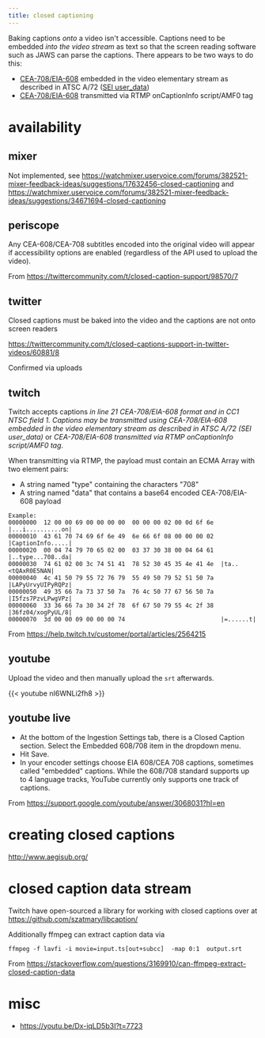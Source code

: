 ```yaml
---
title: closed captioning
---
```


Baking captions _onto_ a video isn't accessible. Captions need to be embedded _into the video stream_ as text so that the screen reading software such as JAWS can parse the captions. There appears to be two ways to do this:

* [CEA-708/EIA-608](https://en.m.wikipedia.org/wiki/CEA-708) embedded in the video elementary stream as described in ATSC A/72 ([SEI user_data](https://software.intel.com/en-us/blogs/2014/08/18/how-to-add-closed-caption-messages-in-avc-and-mpeg2-streams))
* [CEA-708/EIA-608](https://en.m.wikipedia.org/wiki/CEA-708) transmitted via RTMP onCaptionInfo script/AMF0 tag

# availability

## mixer

Not implemented, see https://watchmixer.uservoice.com/forums/382521-mixer-feedback-ideas/suggestions/17632456-closed-captioning and https://watchmixer.uservoice.com/forums/382521-mixer-feedback-ideas/suggestions/34671694-closed-captioning

## periscope

Any CEA-608/CEA-708 subtitles encoded into the original video will appear if accessibility options are enabled (regardless of the API used to upload the video).

From https://twittercommunity.com/t/closed-caption-support/98570/7

## twitter

Closed captions must be baked into the video and the captions are not onto screen readers

https://twittercommunity.com/t/closed-captions-support-in-twitter-videos/60881/8

Confirmed via uploads 

## twitch

Twitch accepts captions _in line 21 CEA-708/EIA-608 format and in CC1 NTSC field 1. Captions may be transmitted using CEA-708/EIA-608 embedded in the video elementary stream as described in ATSC A/72 (SEI user_data)_ or _CEA-708/EIA-608 transmitted via RTMP onCaptionInfo script/AMF0 tag_. 

When transmitting via RTMP, the payload must contain an ECMA Array with two element pairs:
- A string named "type" containing the characters "708"
- A string named "data" that contains a base64 encoded CEA-708/EIA-608 payload

```
Example:
00000000  12 00 00 69 00 00 00 00  00 00 00 02 00 0d 6f 6e  |...i..........on|
00000010  43 61 70 74 69 6f 6e 49  6e 66 6f 08 00 00 00 02  |CaptionInfo.....|
00000020  00 04 74 79 70 65 02 00  03 37 30 38 00 04 64 61  |..type...708..da|
00000030  74 61 02 00 3c 74 51 41  78 52 30 45 35 4e 41 4e  |ta..<tQAxR0E5NAN|
00000040  4c 41 50 79 55 72 76 79  55 49 50 79 52 51 50 7a  |LAPyUrvyUIPyRQPz|
00000050  49 35 66 7a 73 37 50 7a  76 4c 50 77 67 56 50 7a  |I5fzs7PzvLPwgVPz|
00000060  33 36 66 7a 30 34 2f 78  6f 67 50 79 55 4c 2f 38  |36fz04/xogPyUL/8|
00000070  3d 00 00 09 00 00 00 74                           |=......t|
```

From https://help.twitch.tv/customer/portal/articles/2564215

## youtube

Upload the video and then manually upload the `srt` afterwards.

{{< youtube nI6WNLi2fh8 >}}

## youtube live

- At the bottom of the Ingestion Settings tab, there is a Closed Caption section. Select the Embedded 608/708 item in the dropdown menu.
- Hit Save.
- In your encoder settings choose EIA 608/CEA 708 captions, sometimes called "embedded" captions. While the 608/708 standard supports up to 4 language tracks, YouTube currently only supports one track of captions.

From https://support.google.com/youtube/answer/3068031?hl=en

# creating closed captions

http://www.aegisub.org/

# closed caption data stream

Twitch have open-sourced a library for working with closed captions over at https://github.com/szatmary/libcaption/

Additionally ffmpeg can extract caption data via

`ffmpeg -f lavfi -i movie=input.ts[out+subcc]  -map 0:1  output.srt`

From https://stackoverflow.com/questions/3169910/can-ffmpeg-extract-closed-caption-data 

# misc
* https://youtu.be/Dx-iqLD5b3I?t=7723

